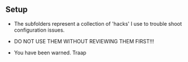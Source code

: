 ## Setup 

* The subfolders represent a collection of 'hacks' I use to trouble shoot
  configuration issues.

* DO NOT USE THEM WITHOUT REVIEWING THEM FIRST!!!

* You have been warned.
Traap
